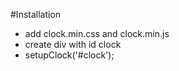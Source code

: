 #Installation
- add clock.min.css and clock.min.js
- create div with id clock
- setupClock('#clock');